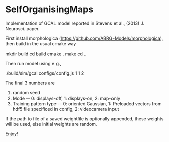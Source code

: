 # SelfOrganisingMaps

Implementation of GCAL model reported in Stevens et al., (2013) J. Neurosci. paper.

First install morphologica (https://github.com/ABRG-Models/morphologica), then build in the usual cmake way

mkdir build
cd build
cmake .
make
cd ..


Then run model using e.g., 

./build/sim/gcal configs/config.js 1 1 2

The final 3 numbers are
1. random seed
2. Mode -- 0: displays-off, 1: displays-on, 2: map-only
3. Training pattern type -- 0: oriented Gaussian, 1: Preloaded vectors from hdf5 file specificed in config, 2: videocamera input

If the path to file of a saved weightfile is optionally appended, these weights will be used, else initial weights are random.

Enjoy!
